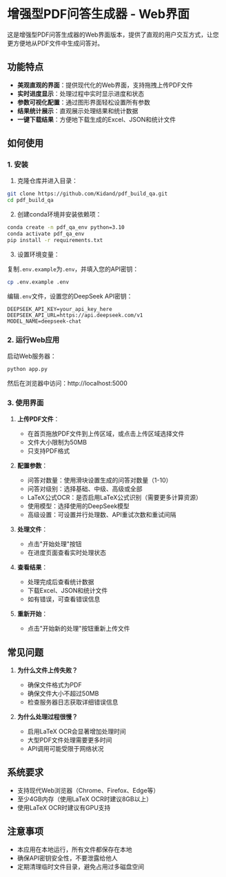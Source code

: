 # 增强型PDF问答生成器 - Web界面

这是增强型PDF问答生成器的Web界面版本，提供了直观的用户交互方式，让您更方便地从PDF文件中生成问答对。

## 功能特点

- **美观直观的界面**：提供现代化的Web界面，支持拖拽上传PDF文件
- **实时进度显示**：处理过程中实时显示进度和状态
- **参数可视化配置**：通过图形界面轻松设置所有参数
- **结果统计展示**：直观展示处理结果和统计数据
- **一键下载结果**：方便地下载生成的Excel、JSON和统计文件

## 如何使用

### 1. 安装

1. 克隆仓库并进入目录：

```bash
git clone https://github.com/Kidand/pdf_build_qa.git
cd pdf_build_qa
```

2. 创建conda环境并安装依赖项：

```bash
conda create -n pdf_qa_env python=3.10
conda activate pdf_qa_env
pip install -r requirements.txt
```

3. 设置环境变量：

复制`.env.example`为`.env`，并填入您的API密钥：

```bash
cp .env.example .env
```

编辑`.env`文件，设置您的DeepSeek API密钥：

```
DEEPSEEK_API_KEY=your_api_key_here
DEEPSEEK_API_URL=https://api.deepseek.com/v1
MODEL_NAME=deepseek-chat
```

### 2. 运行Web应用

启动Web服务器：

```bash
python app.py
```

然后在浏览器中访问：http://localhost:5000

### 3. 使用界面

1. **上传PDF文件**：
   - 在首页拖放PDF文件到上传区域，或点击上传区域选择文件
   - 文件大小限制为50MB
   - 只支持PDF格式

2. **配置参数**：
   - 问答对数量：使用滑块设置生成的问答对数量（1-10）
   - 问答对级别：选择基础、中级、高级或全部
   - LaTeX公式OCR：是否启用LaTeX公式识别（需要更多计算资源）
   - 使用模型：选择使用的DeepSeek模型
   - 高级设置：可设置并行处理数、API重试次数和重试间隔

3. **处理文件**：
   - 点击"开始处理"按钮
   - 在进度页面查看实时处理状态

4. **查看结果**：
   - 处理完成后查看统计数据
   - 下载Excel、JSON和统计文件
   - 如有错误，可查看错误信息

5. **重新开始**：
   - 点击"开始新的处理"按钮重新上传文件

## 常见问题

1. **为什么文件上传失败？**
   - 确保文件格式为PDF
   - 确保文件大小不超过50MB
   - 检查服务器日志获取详细错误信息

2. **为什么处理过程很慢？**
   - 启用LaTeX OCR会显著增加处理时间
   - 大型PDF文件处理需要更多时间
   - API调用可能受限于网络状况

## 系统要求

- 支持现代Web浏览器（Chrome、Firefox、Edge等）
- 至少4GB内存（使用LaTeX OCR时建议8GB以上）
- 使用LaTeX OCR时建议有GPU支持

## 注意事项

- 本应用在本地运行，所有文件都保存在本地
- 确保API密钥安全性，不要泄露给他人
- 定期清理临时文件目录，避免占用过多磁盘空间 
